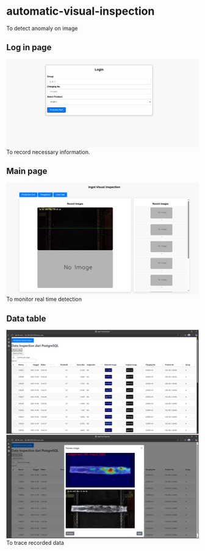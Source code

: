 # automatic-visual-inspection
To detect anomaly on image

## Log in page
![alt text](https://github.com/indraromdoni/automatic-visual-inspection/blob/main/screenshots/Screenshot%202025-10-06%20090230.png?raw=true)
To record necessary information.
## Main page
![alt text](https://github.com/indraromdoni/automatic-visual-inspection/blob/main/screenshots/Screenshot%202025-10-06%20091155.png?raw=true)
To monitor real time detection
## Data table
![alt text](https://github.com/indraromdoni/automatic-visual-inspection/blob/main/screenshots/Screenshot%202025-10-07%20114408.png?raw=true)
![alt text](https://github.com/indraromdoni/automatic-visual-inspection/blob/main/screenshots/Screenshot%202025-10-07%20114420.png?raw=true)
To trace recorded data
